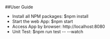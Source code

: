 ##User Guide
- Install all NPM packages: $npm install 
- Start the web App: $npm start
- Access App by browser: http://localhost:8080
- Unit Test: $npm run test -- --watch



